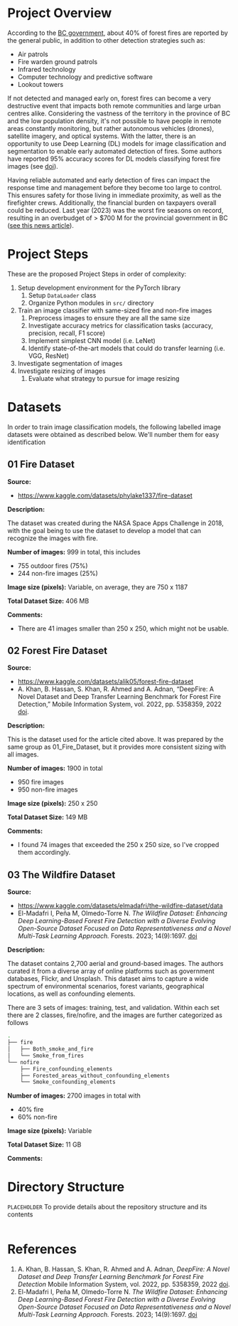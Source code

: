 # Project Overview

According to the [BC government](https://www2.gov.bc.ca/gov/content/safety/wildfire-status/wildfire-response/how-wildfire-is-detected), about 40% of forest fires are reported by the general public, in addition to other detection strategies such as:
- Air patrols
- Fire warden ground patrols
- Infrared technology
- Computer technology and predictive software
- Lookout towers

If not detected and managed early on, forest fires can become a very destructive event that impacts both remote communities and large urban centres alike. Considering the vastness of the territory in the province of BC and the low population density, it's not possible to have people in remote areas constantly monitoring, but rather autonomous vehicles (drones), satellite imagery, and optical systems. With the latter, there is an opportunity to use Deep Learning (DL) models for image classification and segmentation to enable early automated detection of fires. Some authors have reported 95% accuracy scores for DL models classifying forest fire images (see [doi](https://doi.org/10.1155/2022/5358359)).

Having reliable automated and early detection of fires can impact the response time and management before they become too large to control. This ensures safety for those living in immediate proximity, as well as the firefighter crews. Additionally, the financial burden on taxpayers overall could be reduced. Last year (2023) was the worst fire seasons on record, resulting in an overbudget of > $700 M for the provincial government in BC ([see this news article](https://vancouver.citynews.ca/2023/09/27/bc-projected-deficit-2023-q1/)).

# Project Steps

These are the proposed Project Steps in order of complexity:

1. Setup development environment for the PyTorch library
	1. Setup `DataLoader` class
	2. Organize Python modules in `src/` directory
2. Train an image classifier with same-sized fire and non-fire images
	1. Preprocess images to ensure they are all the same size
	2. Investigate accuracy metrics for classification tasks (accuracy, precision, recall, F1 score)
	3. Implement simplest CNN model (i.e. LeNet)
	4. Identify state-of-the-art models that could do transfer learning (i.e. VGG, ResNet)
3. Investigate segmentation of images
4. Investigate resizing of images
	1. Evaluate what strategy to pursue for image resizing

# Datasets

In order to train image classification models, the following labelled image datasets were obtained as described below. We'll number them for easy identification

## 01 Fire Dataset

**Source:**

- https://www.kaggle.com/datasets/phylake1337/fire-dataset

**Description:** 

The dataset was created during the NASA Space Apps Challenge in 2018, with the goal being to use the dataset to develop a model that can recognize the images with fire.

**Number of images:** 999 in total, this includes
- 755 outdoor fires (75%)
- 244 non-fire images (25%)

**Image size (pixels):** Variable, on average, they are 750 x 1187

**Total Dataset Size:** 406 MB

**Comments:**
- There are 41 images smaller than 250 x 250, which might not be usable.


## 02 Forest Fire Dataset

**Source:** 
- https://www.kaggle.com/datasets/alik05/forest-fire-dataset
- A. Khan, B. Hassan, S. Khan, R. Ahmed and A. Adnan, “DeepFire: A Novel Dataset and Deep Transfer Learning Benchmark for Forest Fire Detection,” Mobile Information System, vol. 2022, pp. 5358359, 2022 [doi](https://doi.org/10.1155/2022/5358359).

**Description:** 

This is the dataset used for the article cited above. It was prepared by the same group as 01_Fire_Dataset, but it provides more consistent sizing with all images.

**Number of images:** 1900 in total
- 950 fire images
- 950 non-fire images

**Image size (pixels):** 250 x 250

**Total Dataset Size:** 149 MB

**Comments:**
- I found 74 images that exceeded the 250 x 250 size, so I've cropped them accordingly.

## 03 The Wildfire Dataset

**Source:** 
- https://www.kaggle.com/datasets/elmadafri/the-wildfire-dataset/data
- El-Madafri I, Peña M, Olmedo-Torre N. *The Wildfire Dataset: Enhancing Deep Learning-Based Forest Fire Detection with a Diverse Evolving Open-Source Dataset Focused on Data Representativeness and a Novel Multi-Task Learning Approach.* Forests. 2023; 14(9):1697.  [doi](https://doi.org/10.3390/f14091697)

**Description:** 

The dataset contains 2,700 aerial and ground-based images. The authors curated it from a diverse array of online platforms such as government databases, Flickr, and Unsplash. This dataset aims to capture a wide spectrum of environmental scenarios, forest variants, geographical locations, as well as confounding elements. 

There are 3 sets of images: training, test, and validation. Within each set there are 2 classes, fire/nofire, and the images are further categorized as follows

```bash
.
├── fire
│   ├── Both_smoke_and_fire
│   └── Smoke_from_fires
└── nofire
    ├── Fire_confounding_elements
    ├── Forested_areas_without_confounding_elements
    └── Smoke_confounding_elements
```


**Number of images:** 2700 images in total with
- 40% fire
- 60% non-fire

**Image size (pixels):** Variable

**Total Dataset Size:** 11 GB

**Comments:**

# Directory Structure

`PLACEHOLDER` 
To provide details about the repository structure and its contents
```nohighlight
```


# References

1. A. Khan, B. Hassan, S. Khan, R. Ahmed and A. Adnan, *DeepFire: A Novel Dataset and Deep Transfer Learning Benchmark for Forest Fire Detection* Mobile Information System, vol. 2022, pp. 5358359, 2022 [doi](https://doi.org/10.1155/2022/5358359).
2. El-Madafri I, Peña M, Olmedo-Torre N. *The Wildfire Dataset: Enhancing Deep Learning-Based Forest Fire Detection with a Diverse Evolving Open-Source Dataset Focused on Data Representativeness and a Novel Multi-Task Learning Approach.* Forests. 2023; 14(9):1697.  [doi](https://doi.org/10.3390/f14091697)